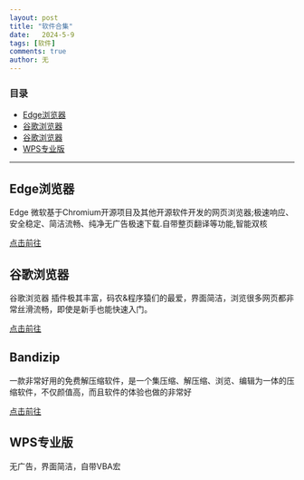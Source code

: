```yaml
---
layout: post
title: "软件合集"
date:   2024-5-9
tags: [软件]
comments: true
author: 无
---
```


<!-- more -->

### 目录

- [Edge浏览器](#Edge浏览器)
- [谷歌浏览器](#谷歌浏览器)
- [谷歌浏览器](#谷歌浏览器)
- [WPS专业版](#WPS专业版)

---
## Edge浏览器

Edge 微软基于Chromium开源项目及其他开源软件开发的网页浏览器;极速响应、安全稳定、简洁流畅、纯净无广告极速下载.自带整页翻译等功能,智能双核  

<a href="https://www.google.com/chrome">点击前往</a>  

## 谷歌浏览器

谷歌浏览器 插件极其丰富，码农&程序猿们的最爱，界面简洁，浏览很多网页都非常丝滑流畅，即使是新手也能快速入门。

<a href="https://www.microsoft.com/zh-cn/edge/download?form=EDGEAB">点击前往</a>

## Bandizip

一款非常好用的免费解压缩软件，是一个集压缩、解压缩、浏览、编辑为一体的压缩软件，不仅颜值高，而且软件的体验也做的非常好

<a href="https://www.bandisoft.com">点击前往</a>

## WPS专业版

无广告，界面简洁，自带VBA宏
